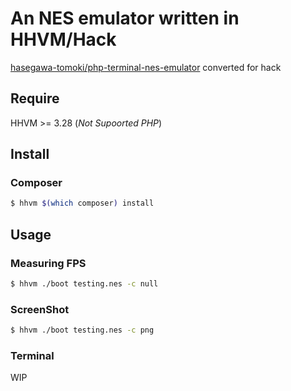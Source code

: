 # An NES emulator written in HHVM/Hack

[hasegawa-tomoki/php-terminal-nes-emulator](https://github.com/hasegawa-tomoki/php-terminal-nes-emulator) converted for hack

## Require

HHVM >= 3.28 (*Not Supoorted PHP*)

## Install

### Composer

```bash
$ hhvm $(which composer) install
```

## Usage

### Measuring FPS

```bash
$ hhvm ./boot testing.nes -c null
```

### ScreenShot

```bash
$ hhvm ./boot testing.nes -c png
```

### Terminal

WIP

